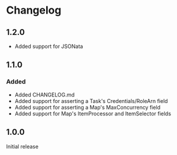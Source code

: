 # Changelog
## 1.2.0

- Added support for JSONata

## 1.1.0

### Added

- Added CHANGELOG.md
- Added support for asserting a Task's Credentials/RoleArn field
- Added support for asserting a Map's MaxConcurrency field
- Added support for Map's ItemProcessor and ItemSelector fields

## 1.0.0

Initial release